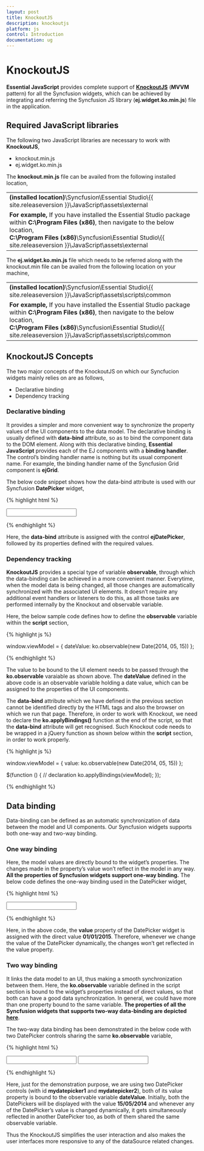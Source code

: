 ```yaml
---
layout: post
title: KnockoutJS
description: knockoutjs
platform: js
control: Introduction
documentation: ug
---
```


# KnockoutJS

**Essential JavaScript** provides complete support of **[KnockoutJS](http://knockoutjs.com/documentation/introduction.html)** (**MVVM** pattern) for all the Syncfusion widgets, which can be achieved by integrating and referring the Syncfusion JS library (**ej.widget.ko.min.js**) file in the application.

## Required JavaScript libraries

The following two JavaScript libraries are necessary to work with **KnockoutJS**,

* knockout.min.js
* ej.widget.ko.min.js

The **knockout.min.js** file can be availed from the following installed location,

<table>
<tr>
<td>
<b>(installed location)</b>\Syncfusion\Essential Studio\{{ site.releaseversion }}\JavaScript\assets\external
</td>
</tr>
<tr>
<td> 
<b>For example,</b> If you have installed the Essential Studio package within <b>C:\Program Files (x86)</b>, then navigate to the below location,
<br/>
<b>C:\Program Files (x86)</b>\Syncfusion\Essential Studio\{{ site.releaseversion }}\JavaScript\assets\external
</td>
</tr>
</table>

The **ej.widget.ko.min.js** file which needs to be referred along with the knockout.min file can be availed from the following location on your machine,

<table>
<tr>
<td>
<b>(installed location)</b>\Syncfusion\Essential Studio\{{ site.releaseversion }}\JavaScript\assets\scripts\common
</td>
</tr>
<tr>
<td> 
<b>For example,</b> If you have installed the Essential Studio package within <b>C:\Program Files (x86)</b>, then navigate to the below location,
<br/>
<b>C:\Program Files (x86)</b>\Syncfusion\Essential Studio\{{ site.releaseversion }}\JavaScript\assets\scripts\common
</td>
</tr>
</table>

## KnockoutJS Concepts

The two major concepts of the KnockoutJS on which our Syncfucion widgets mainly relies on are as follows,

* Declarative binding
* Dependency tracking

### Declarative binding

It provides a simpler and more convenient way to synchronize the property values of the UI components to the data model. The declarative binding is usually defined with **data-bind** attribute, so as to bind the component data to the DOM element. Along with this declarative binding, **Essential JavaScript** provides each of the EJ components with a **binding handler**. The control’s binding handler name is nothing but its usual component name. For example, the binding handler name of the Syncfusion Grid component is **ejGrid**.

The below code snippet shows how the data-bind attribute is used with our Syncfusion **DatePicker** widget,

{% highlight html %}


<input id="datepick2" data-bind="ejDatePicker: { value: '01/01/2015', enableStrictMode: true }"/> 


{% endhighlight %}

Here, the **data-bind** attribute is assigned with the control **ejDatePicker**, followed by its properties defined with the required values.

### Dependency tracking

**KnockoutJS** provides a special type of variable **observable**, through which the data-binding can be achieved in a more convenient manner. Everytime, when the model data is being changed, all those changes are automatically synchronized with the associated UI elements. It doesn’t require any additional event handlers or listeners to do this, as all those tasks are performed internally by the Knockout and observable variable. 

Here, the below sample code defines how to define the **observable** variable within the **script** section,

{% highlight js %}

window.viewModel = {
   dateValue: ko.observable(new Date(2014, 05, 15))
};

{% endhighlight %}

The value to be bound to the UI element needs to be passed through the **ko.observable** varaiable as shown above. The **dateValue** defined in the above code is an observable variable holding a date value, which can be assigned to the properties of the UI components.

The **data-bind** attribute which we have defined in the previous section cannot be identified directly by the HTML tags and also the browser on which we run that page.  Therefore, in order to work with Knockout, we need to declare the **ko.applyBindings()** function at the end of the script, so that the **data-bind** attribute will get recognised. Such Knockout code needs to be wrapped in a jQuery function as shown below within the **script** section, in order to work properly.

{% highlight js %}

window.viewModel = {
    value: ko.observable(new Date(2014, 05, 15))
};
            
$(function () {
    // declaration
    ko.applyBindings(viewModel);
});                        

{% endhighlight %}

## Data binding

Data-binding can be defined as an automatic synchronization of data between the model and UI components. Our Syncfusion widgets supports both one-way and two-way binding.

### One way binding

Here, the model values are directly bound to the widget’s properties. The changes made in the property’s value won’t reflect in the model in any way. **All the properties of Syncfusion widgets support one-way binding.** The below code defines the one-way binding used in the DatePicker widget,

{% highlight html %}

<input id="myDatePicker1" data-bind="ejDatePicker: { value: '01/01/2015', enableStrictMode: true }"/>


{% endhighlight %}

Here, in the above code, the **value** property of the DatePicker widget is assigned with the direct value **01/01/2015**. Therefore, whenever we change the value of the DatePicker dynamically, the changes won’t get reflected in the value property.

### Two way binding

It links the data model to an UI, thus making a smooth synchronization between them. Here, the **ko.observable** variable defined in the script section is bound to the widget’s properties instead of direct values, so that both can have a good data synchronization. In general, we could have more than one property bound to the same variable. **The properties of all the Syncfusion widgets that supports two-way data-binding are depicted [here](http://helpjs.syncfusion.com/js/angularjs#two-way-binding-properties)**. 

The two-way data binding has been demonstrated in the below code with two DatePicker controls sharing the same **ko.observable** variable,

{% highlight html %}

<html xmlns="http://www.w3.org/1999/xhtml">
  <head>
    <title>Essential Studio for JavaScript : DatePicker - Knockout</title>
    <!-- SCRIPT & CSS REFERENCE SECTION -->
  </head>
  <body>
    <input id="mydatepicker1" data-bind="ejDatePicker: { value: dateValue, enableStrictMode: true }"/>
    <input id="mydatepicker2" data-bind="ejDatePicker: { value: dateValue, enableStrictMode: true }"/>
    <script type="text/javascript">
            window.viewModel = {
            dateValue: ko.observable(new Date(2014, 05, 15))
            };
            $(function () {
                // declaration
                ko.applyBindings(viewModel);
            });                        
    </script>
  </body>
</html>

{% endhighlight %}

Here, just for the demonstration purpose, we are using two DatePicker controls (with id **mydatepicker1** and **mydatepicker2**), both of its value property is bound to the observable variable **dateValue**. Initially, both the DatePickers will be displayed with the value **15/05/2014** and whenever any of the DatePicker’s value is changed dynamically, it gets simultaneously reflected in another DatePicker too, as both of them shared the same observable variable.

Thus the KnockoutJS simplifies the user interaction and also makes the user interfaces more responsive to any of the dataSource related changes.

